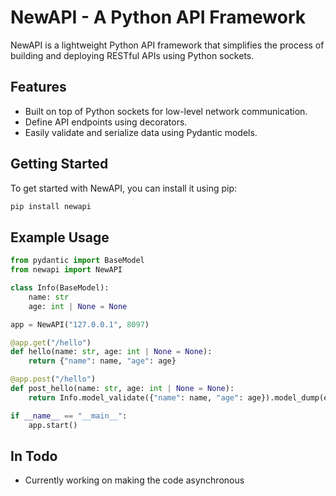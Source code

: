 # NewAPI - A Python API Framework

NewAPI is a lightweight Python API framework that simplifies the process of building and deploying RESTful APIs using Python sockets.

## Features

- Built on top of Python sockets for low-level network communication.
- Define API endpoints using decorators.
- Easily validate and serialize data using Pydantic models.

## Getting Started

To get started with NewAPI, you can install it using pip:

```bash
pip install newapi
```

## Example Usage
```python
from pydantic import BaseModel
from newapi import NewAPI

class Info(BaseModel):
    name: str
    age: int | None = None

app = NewAPI("127.0.0.1", 8097)

@app.get("/hello")
def hello(name: str, age: int | None = None):
    return {"name": name, "age": age}

@app.post("/hello")
def post_hello(name: str, age: int | None = None):
    return Info.model_validate({"name": name, "age": age}).model_dump(exclude_none=True)

if __name__ == "__main__":
    app.start()
```

## In Todo

- Currently working on making the code asynchronous
